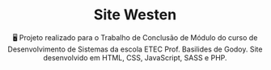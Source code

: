 <h1 align="center">Site Westen</h1>
<p align="center">🖥️ Projeto realizado para o Trabalho de Conclusão de Módulo do curso de Desenvolvimento de Sistemas da escola ETEC Prof. Basilides de Godoy. Site desenvolvido em HTML, CSS, JavaScript, SASS e PHP.</p>